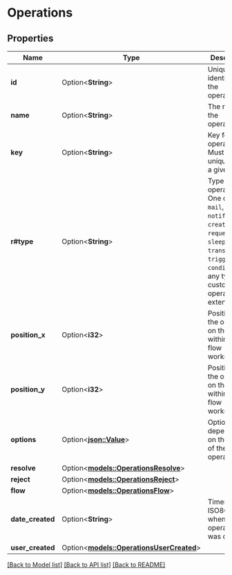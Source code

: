 # Operations

## Properties

Name | Type | Description | Notes
------------ | ------------- | ------------- | -------------
**id** | Option<**String**> | Unique identifier for the operation. | [optional]
**name** | Option<**String**> | The name of the operation. | [optional]
**key** | Option<**String**> | Key for the operation. Must be unique within a given flow. | [optional]
**r#type** | Option<**String**> | Type of operation. One of `log`, `mail`, `notification`, `create`, `read`, `request`, `sleep`, `transform`, `trigger`, `condition`, or any type of custom operation extensions. | [optional]
**position_x** | Option<**i32**> | Position of the operation on the X axis within the flow workspace. | [optional]
**position_y** | Option<**i32**> | Position of the operation on the Y axis within the flow workspace. | [optional]
**options** | Option<[**json::Value**](.md)> | Options depending on the type of the operation. | [optional]
**resolve** | Option<[**models::OperationsResolve**](Operations_resolve.md)> |  | [optional]
**reject** | Option<[**models::OperationsReject**](Operations_reject.md)> |  | [optional]
**flow** | Option<[**models::OperationsFlow**](Operations_flow.md)> |  | [optional]
**date_created** | Option<**String**> | Timestamp in ISO8601 when the operation was created. | [optional]
**user_created** | Option<[**models::OperationsUserCreated**](Operations_user_created.md)> |  | [optional]

[[Back to Model list]](../README.md#documentation-for-models) [[Back to API list]](../README.md#documentation-for-api-endpoints) [[Back to README]](../README.md)


